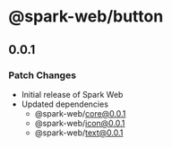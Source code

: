 # @spark-web/button

## 0.0.1

### Patch Changes

- Initial release of Spark Web
- Updated dependencies
  - @spark-web/core@0.0.1
  - @spark-web/icon@0.0.1
  - @spark-web/text@0.0.1
